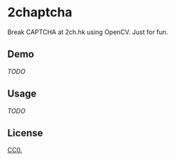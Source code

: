 # 2chaptcha

Break CAPTCHA at 2ch.hk using OpenCV. Just for fun.

## Demo

*TODO*

## Usage

*TODO*

## License

[CC0.](COPYING)
